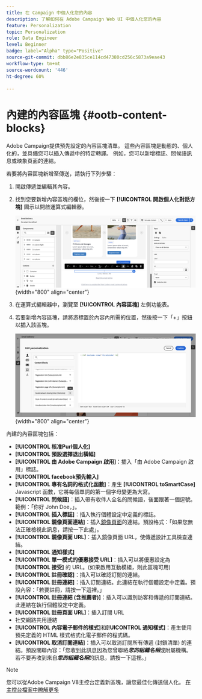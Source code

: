 ```yaml
---
title: 在 Campaign 中個人化您的內容
description: 了解如何在 Adobe Campaign Web UI 中個人化您的內容
feature: Personalization
topic: Personalization
role: Data Engineer
level: Beginner
badge: label="Alpha" type="Positive"
source-git-commit: dbb86e2e835ce114cd47380cd256c5873a9eae43
workflow-type: tm+mt
source-wordcount: '446'
ht-degree: 60%

---
```



# 內建的內容區塊 {#ootb-content-blocks}

Adobe Campaign提供預先設定的內容區塊清單。 這些內容區塊是動態的、個人化的，並具備您可以插入傳遞中的特定轉譯。 例如，您可以新增標誌、問候語訊息或映象頁面的連結。

若要將內容區塊新增至傳送，請執行下列步驟：

1. 開啟傳遞並編輯其內容。

1. 找到您要新增內容區塊的欄位，然後按一下 **[!UICONTROL 開啟個人化對話方塊]** 圖示以開啟運算式編輯器。

   ![](assets/content-block-access.png){width="800" align="center"}

1. 在運算式編輯器中，瀏覽至 **[!UICONTROL 內容區塊]** 左側功能表。

1. 若要新增內容區塊，請將游標置於內容內所需的位置，然後按一下「+」按鈕以插入該區塊。

   ![](assets/content-blocks.png){width="800" align="center"}

內建的內容區塊包括：

* **[!UICONTROL 核准Purl個人化]**
* **[!UICONTROL 預設選擇退出橫幅]**
* **[!UICONTROL 由 Adobe Campaign 啟用]**：插入「由 Adobe Campaign 啟用」標誌。
* **[!UICONTROL facebook預先輸入]**
* **[!UICONTROL 專有名詞的格式化函數]**：產生 **[!UICONTROL toSmartCase]** Javascript 函數，它將每個單詞的第一個字母變更為大寫。
* **[!UICONTROL 問候語]**：插入帶有收件人全名的問候語，後面跟著一個逗號。範例：「你好 John Doe，」。
* **[!UICONTROL 插入標誌]**：插入執行個體設定中定義的標誌。
* **[!UICONTROL 鏡像頁面連結]**：插入[鏡像頁面](../content/mirror-page.md)的連結。預設格式：「如果您無法正確檢視此訊息，請按一下此處」。
* **[!UICONTROL 鏡像頁面 URL]**：插入鏡像頁面 URL，使傳遞設計工具檢查連結。
* **[!UICONTROL 通知樣式]**
* **[!UICONTROL 單一模式的優惠接受 URL]**：插入可以將優惠設定為&#x200B;**[!UICONTROL 接受]** 的 URL。(如果啟用互動模組，則此區塊可用)
* **[!UICONTROL 註冊確認]**：插入可以確認訂閱的連結。
* **[!UICONTROL 註冊連結]**：插入訂閱連結。此連結在執行個體設定中定義。預設內容：「若要註冊，請按一下這裡。」
* **[!UICONTROL 註冊連結 (含推薦者)]**：插入可以識別訪客和傳遞的訂閱連結。此連結在執行個體設定中定義。
* **[!UICONTROL 註冊頁面 URL]**：插入訂閱 URL
* 社交網路共用連結
* **[!UICONTROL 內容電子郵件的樣式]**&#x200B;和&#x200B;**[!UICONTROL 通知樣式]**：產生使用預先定義的 HTML 樣式格式化電子郵件的程式碼。
* **[!UICONTROL 取消訂閱連結]**：插入可以取消訂閱所有傳遞 (封鎖清單) 的連結。預設關聯內容：「您收到此訊息因為您曾聯絡&#x200B;***您的組織名稱***&#x200B;或附屬機構。若不要再收到來自&#x200B;***您的組織名稱***&#x200B;的訊息，請按一下這裡。」

>[!NOTE]
>
>您可以從Adobe Campaign V8主控台定義新區塊，讓您最佳化傳送個人化。 [在主控台檔案中瞭解更多](https://experienceleague.adobe.com/docs/campaign-classic/using/sending-messages/personalizing-deliveries/personalization-blocks.html?lang=zh-Hant)
